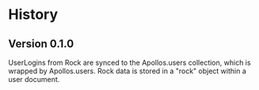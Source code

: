 # History

## Version 0.1.0

UserLogins from Rock are synced to the Apollos.users collection, which is wrapped
by Apollos.users. Rock data is stored in a "rock" object within a user document.
